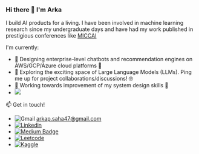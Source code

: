### Hi there 👋 I'm Arka 

<!--
**ArkaJU/ArkaJU** is a ✨ _special_ ✨ repository because its `README.md` (this file) appears on your GitHub profile.

Here are some ideas to get you started:
-->
I build AI products for a living. I have been involved in machine learning research since my undergraduate days and have had my work published in prestigious conferences like [MICCAI](https://sites.google.com/view/omia9/Program?authuser=0)

I'm currently:
- 🔭 Designing enterprise-level chatbots and recommendation engines on AWS/GCP/Azure cloud platforms :mechanical_arm:
- 👯 Exploring the exciting space of Large Language Models (LLMs). Ping me up for project collaborations/discussions! :nerd_face:
- :mag_right: Working towards improvement of my system design skills :construction:
- ![](https://komarev.com/ghpvc/?username=ArkaJU&style=for-the-badge)

📫 Get in touch! 
  * ![Gmail](https://img.shields.io/badge/Gmail-D14836?style=for-the-badge&logo=gmail&logoColor=white) arkap.saha47@gmail.com  
  * [![Linkedin](https://img.shields.io/badge/LinkedIn-0077B5?style=for-the-badge&logo=linkedin&logoColor=white&link=https://www.linkedin.com/in/arka-saha-992658125/)](https://www.linkedin.com/in/arka-saha-992658125/)
  * [![Medium Badge](https://img.shields.io/badge/Medium-12100E?style=for-the-badge&logo=medium&logoColor=white&link=https://medium.com/@arkap.saha47)](https://medium.com/@arkap.saha47)
  * [![Leetcode](https://img.shields.io/badge/-LeetCode-FFA116?style=for-the-badge&logo=LeetCode&logoColor=black&link=https://leetcode.com/user9110D/)](https://leetcode.com/user9110D/)
  * [![Kaggle](https://img.shields.io/badge/Kaggle-20BEFF?style=for-the-badge&logo=Kaggle&logoColor=white&link=https://www.kaggle.com/arka47)](https://www.kaggle.com/arka47)
